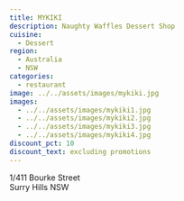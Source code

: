 ```yaml
---
title: MYKIKI
description: Naughty Waffles Dessert Shop
cuisine:
  - Dessert
region:
  - Australia
  - NSW
categories:
  - restaurant
image: ../../assets/images/mykiki.jpg
images:
  - ../../assets/images/mykiki1.jpg
  - ../../assets/images/mykiki2.jpg
  - ../../assets/images/mykiki3.jpg
  - ../../assets/images/mykiki4.jpg
discount_pct: 10
discount_text: excluding promotions
---
```


1/411 Bourke Street  
Surry Hills NSW
